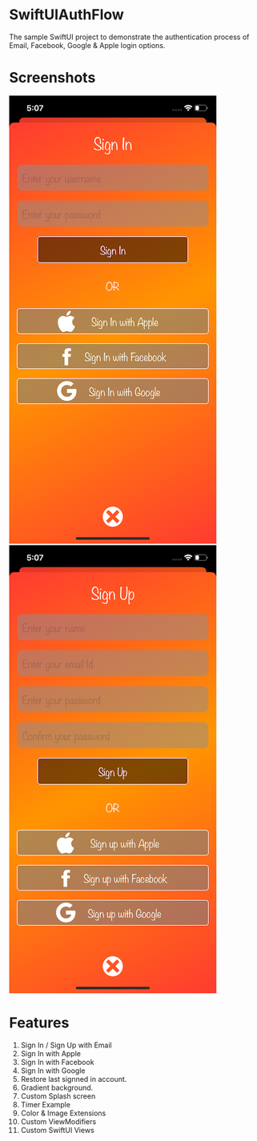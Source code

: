 # SwiftUIAuthFlow
The sample SwiftUI project to demonstrate the authentication process of Email, Facebook, Google &amp; Apple login options.

# Screenshots
![SignIn](https://github.com/vijay0964/SwiftUIAuthFlow/blob/master/Screenshots/SignIn.png)
![SignUp](https://github.com/vijay0964/SwiftUIAuthFlow/blob/master/Screenshots/SignUp.png)

# Features
1. Sign In / Sign Up with Email
2. Sign In with Apple
3. Sign In with Facebook
4. Sign In with Google
5. Restore last signned in account.
6. Gradient background.
7. Custom Splash screen
8. Timer Example
9. Color & Image Extensions
10. Custom ViewModifiers
11. Custom SwiftUI Views
